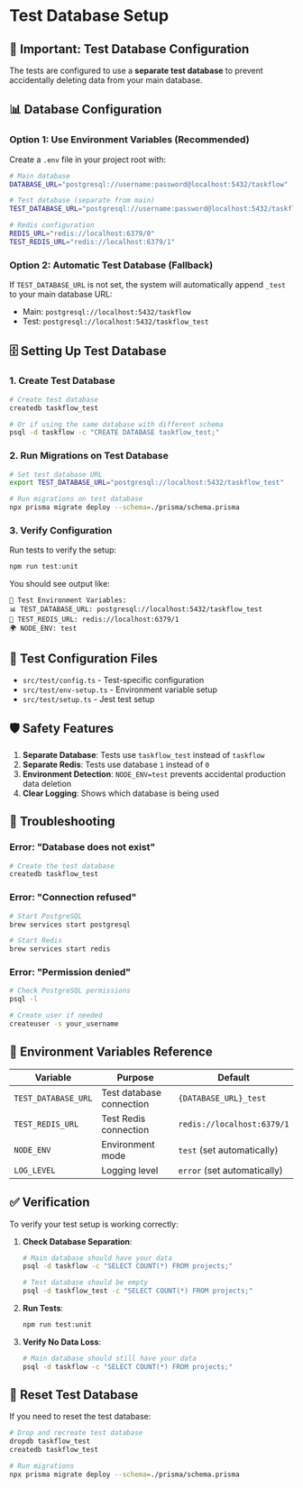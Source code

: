 # Test Database Setup

## 🚨 Important: Test Database Configuration

The tests are configured to use a **separate test database** to prevent accidentally deleting data from your main database.

## 📊 Database Configuration

### Option 1: Use Environment Variables (Recommended)

Create a `.env` file in your project root with:

```bash
# Main database
DATABASE_URL="postgresql://username:password@localhost:5432/taskflow"

# Test database (separate from main)
TEST_DATABASE_URL="postgresql://username:password@localhost:5432/taskflow_test"

# Redis configuration
REDIS_URL="redis://localhost:6379/0"
TEST_REDIS_URL="redis://localhost:6379/1"
```

### Option 2: Automatic Test Database (Fallback)

If `TEST_DATABASE_URL` is not set, the system will automatically append `_test` to your main database URL:

- Main: `postgresql://localhost:5432/taskflow`
- Test: `postgresql://localhost:5432/taskflow_test`

## 🗄️ Setting Up Test Database

### 1. Create Test Database

```bash
# Create test database
createdb taskflow_test

# Or if using the same database with different schema
psql -d taskflow -c "CREATE DATABASE taskflow_test;"
```

### 2. Run Migrations on Test Database

```bash
# Set test database URL
export TEST_DATABASE_URL="postgresql://localhost:5432/taskflow_test"

# Run migrations on test database
npx prisma migrate deploy --schema=./prisma/schema.prisma
```

### 3. Verify Configuration

Run tests to verify the setup:

```bash
npm run test:unit
```

You should see output like:
```
🧪 Test Environment Variables:
📊 TEST_DATABASE_URL: postgresql://localhost:5432/taskflow_test
🔴 TEST_REDIS_URL: redis://localhost:6379/1
🌍 NODE_ENV: test
```

## 🔧 Test Configuration Files

- `src/test/config.ts` - Test-specific configuration
- `src/test/env-setup.ts` - Environment variable setup
- `src/test/setup.ts` - Jest test setup

## 🛡️ Safety Features

1. **Separate Database**: Tests use `taskflow_test` instead of `taskflow`
2. **Separate Redis**: Tests use database `1` instead of `0`
3. **Environment Detection**: `NODE_ENV=test` prevents accidental production data deletion
4. **Clear Logging**: Shows which database is being used

## 🚨 Troubleshooting

### Error: "Database does not exist"
```bash
# Create the test database
createdb taskflow_test
```

### Error: "Connection refused"
```bash
# Start PostgreSQL
brew services start postgresql

# Start Redis
brew services start redis
```

### Error: "Permission denied"
```bash
# Check PostgreSQL permissions
psql -l

# Create user if needed
createuser -s your_username
```

## 📝 Environment Variables Reference

| Variable | Purpose | Default |
|----------|---------|---------|
| `TEST_DATABASE_URL` | Test database connection | `{DATABASE_URL}_test` |
| `TEST_REDIS_URL` | Test Redis connection | `redis://localhost:6379/1` |
| `NODE_ENV` | Environment mode | `test` (set automatically) |
| `LOG_LEVEL` | Logging level | `error` (set automatically) |

## ✅ Verification

To verify your test setup is working correctly:

1. **Check Database Separation**:
   ```bash
   # Main database should have your data
   psql -d taskflow -c "SELECT COUNT(*) FROM projects;"
   
   # Test database should be empty
   psql -d taskflow_test -c "SELECT COUNT(*) FROM projects;"
   ```

2. **Run Tests**:
   ```bash
   npm run test:unit
   ```

3. **Verify No Data Loss**:
   ```bash
   # Main database should still have your data
   psql -d taskflow -c "SELECT COUNT(*) FROM projects;"
   ```

## 🔄 Reset Test Database

If you need to reset the test database:

```bash
# Drop and recreate test database
dropdb taskflow_test
createdb taskflow_test

# Run migrations
npx prisma migrate deploy --schema=./prisma/schema.prisma
``` 